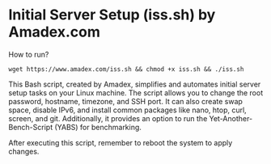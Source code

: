 # Initial Server Setup (iss.sh) by Amadex.com
How to run?

    wget https://www.amadex.com/iss.sh && chmod +x iss.sh && ./iss.sh

This Bash script, created by Amadex, simplifies and automates initial server setup tasks on your Linux machine. The script allows you to change the root password, hostname, timezone, and SSH port. It can also create swap space, disable IPv6, and install common packages like nano, htop, curl, screen, and git. Additionally, it provides an option to run the Yet-Another-Bench-Script (YABS) for benchmarking. 

After executing this script, remember to reboot the system to apply changes.
